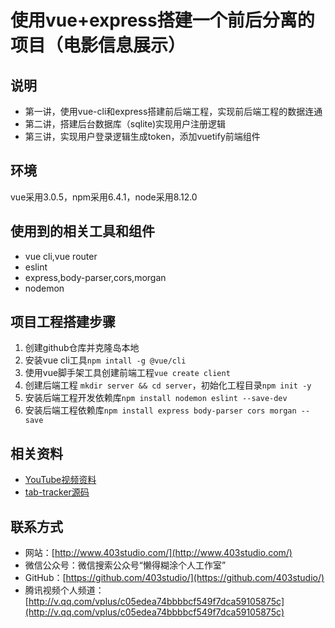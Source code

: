 # 使用vue+express搭建一个前后分离的项目（电影信息展示）

## 说明
* 第一讲，使用vue-cli和express搭建前后端工程，实现前后端工程的数据连通
* 第二讲，搭建后台数据库（sqlite)实现用户注册逻辑
* 第三讲，实现用户登录逻辑生成token，添加vuetify前端组件

## 环境

vue采用3.0.5，npm采用6.4.1，node采用8.12.0

## 使用到的相关工具和组件

* vue cli,vue router
* eslint
* express,body-parser,cors,morgan
* nodemon

## 项目工程搭建步骤

1. 创建github仓库并克隆岛本地
2. 安装vue cli工具`npm intall -g @vue/cli`
3. 使用vue脚手架工具创建前端工程`vue create client`
4. 创建后端工程 `mkdir server && cd server`，初始化工程目录`npm init -y`
5. 安装后端工程开发依赖库`npm install nodemon eslint --save-dev`
6. 安装后端工程依赖库`npm install express body-parser cors morgan --save`

## 相关资料

* [YouTube视频资料](https://www.youtube.com/watch?v=Fa4cRMaTDUI&list=PLWKjhJtqVAbnadueQ-C5keMQQiQau_i0D)
* [tab-tracker源码](https://github.com/jpantarotto/tab-tracker)

## 联系方式
* 网站：[http://www.403studio.com/](http://www.403studio.com/)
* 微信公众号：微信搜索公众号“懒得糊涂个人工作室”
* GitHub：[https://github.com/403studio/](https://github.com/403studio/)
* 腾讯视频个人频道：[http://v.qq.com/vplus/c05edea74bbbbcf549f7dca59105875c](http://v.qq.com/vplus/c05edea74bbbbcf549f7dca59105875c)